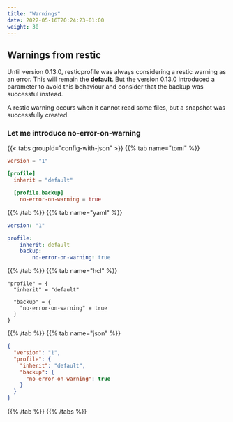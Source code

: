 ```yaml
---
title: "Warnings"
date: 2022-05-16T20:24:23+01:00
weight: 30
---
```


## Warnings from restic

Until version 0.13.0, resticprofile was always considering a restic warning as an error. This will remain the **default**.
But the version 0.13.0 introduced a parameter to avoid this behaviour and consider that the backup was successful instead.

A restic warning occurs when it cannot read some files, but a snapshot was successfully created.

### Let me introduce no-error-on-warning

{{< tabs groupId="config-with-json" >}}
{{% tab name="toml" %}}

```toml
version = "1"

[profile]
  inherit = "default"

  [profile.backup]
    no-error-on-warning = true

```

{{% /tab %}}
{{% tab name="yaml" %}}


```yaml
version: "1"

profile:
    inherit: default
    backup:
        no-error-on-warning: true
```

{{% /tab %}}
{{% tab name="hcl" %}}

```hcl
"profile" = {
  "inherit" = "default"

  "backup" = {
    "no-error-on-warning" = true
  }
}
```

{{% /tab %}}
{{% tab name="json" %}}

```json
{
  "version": "1",
  "profile": {
    "inherit": "default",
    "backup": {
      "no-error-on-warning": true
    }
  }
}
```

{{% /tab %}}
{{% /tabs %}}